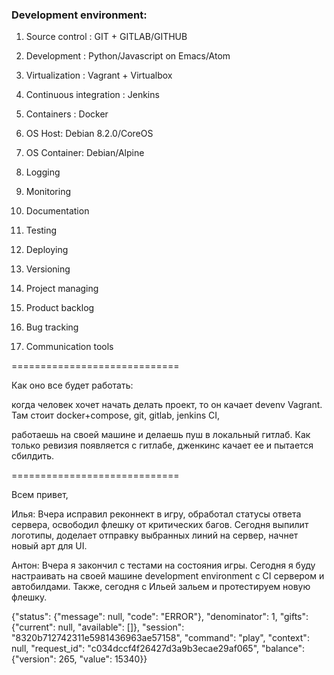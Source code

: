 ### Development environment:
1. Source control : GIT + GITLAB/GITHUB
2. Development : Python/Javascript on Emacs/Atom
3. Virtualization : Vagrant + Virtualbox
4. Continuous integration : Jenkins
5. Containers : Docker
6. OS Host: Debian 8.2.0/CoreOS
7. OS Container: Debian/Alpine



3. Logging
4. Monitoring
6. Documentation
7. Testing
10. Deploying
11. Versioning
12. Project managing
13. Product backlog
14. Bug tracking
15. Communication tools

=============================

Как оно все будет работать:

когда человек хочет начать делать проект, то он качает devenv Vagrant.
Там стоит docker+compose, git, gitlab, jenkins CI,


работаешь на своей машине и делаешь пуш в локальный гитлаб. Как только ревизия появляется с гитлабе, дженкинс качает ее и пытается сбилдить.

=============================

Всем привет,

Илья: Вчера исправил реконнект в игру, обработал статусы ответа сервера, освободил флешку от критических багов. Сегодня выпилит логотипы, доделает отправку выбранных линий на сервер, начнет новый арт для UI.

Антон: Вчера я закончил с тестами на состояния игры. Сегодня я буду настраивать на своей машине development environment с CI сервером и автобилдами. Также, сегодня с Ильей зальем и протестируем новую флешку.








{"status": {"message": null, "code": "ERROR"}, "denominator": 1, "gifts": {"current": null, "available": []}, "session": "8320b712742311e5981436963ae57158", "command": "play", "context": null, "request_id": "c034dccf4f26427d3a9b3ecae29af065", "balance": {"version": 265, "value": 15340}}

